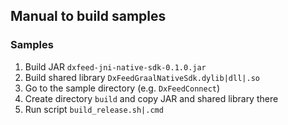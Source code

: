 ## Manual to build samples

### Samples
1. Build JAR `dxfeed-jni-native-sdk-0.1.0.jar` 
2. Build shared library `DxFeedGraalNativeSdk.dylib|dll|.so`
3. Go to the sample directory (e.g. `DxFeedConnect`)
4. Create directory `build` and copy JAR and shared library there
5. Run script `build_release.sh|.cmd`